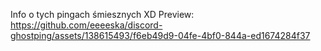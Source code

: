 Info o tych pingach śmiesznych XD
Preview: https://github.com/eeeeska/discord-ghostping/assets/138615493/f6eb49d9-04fe-4bf0-844a-ed1674284f37
